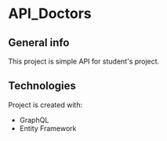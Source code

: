 # API_Doctors

## General info
This project is simple API for student's project.
	
## Technologies
Project is created with:
* GraphQL
* Entity Framework

